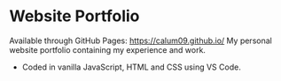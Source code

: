 # Website Portfolio
Available through GitHub Pages: https://calum09.github.io/
My personal website portfolio containing my experience and work. 
- Coded in vanilla JavaScript, HTML and CSS using VS Code.
